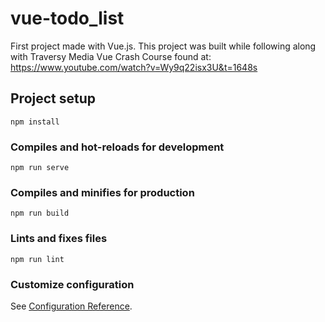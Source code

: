 # vue-todo_list

First project made with Vue.js. This project was built while following along with Traversy Media Vue Crash Course found at: https://www.youtube.com/watch?v=Wy9q22isx3U&t=1648s

## Project setup

```
npm install
```

### Compiles and hot-reloads for development

```
npm run serve
```

### Compiles and minifies for production

```
npm run build
```

### Lints and fixes files

```
npm run lint
```

### Customize configuration

See [Configuration Reference](https://cli.vuejs.org/config/).
